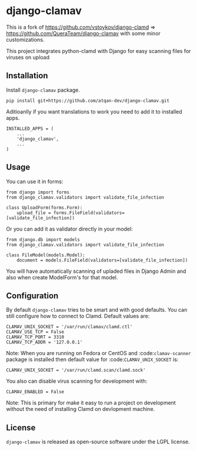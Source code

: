 # django-clamav

This is a fork of https://github.com/vstoykov/django-clamd => https://github.com/QueraTeam/django-clamav with some minor customizations.

This project integrates python-clamd with Django for easy scanning files for viruses on upload


## Installation

Install `django-clamav` package.

    pip install git+https://github.com/atqan-dev/django-clamav.git

Aditioanlly if you want translations to work you need to add it to installed apps.

    INSTALLED_APPS = (
        ...
        'django_clamav',
        ...
    )


## Usage

You can use it in forms:

    from django import forms
    from django_clamav.validators import validate_file_infection

    class UploadForm(forms.Form):
        upload_file = forms.FileField(validators=[validate_file_infection])

Or you can add it as validator directly in your model:

    from django.db import models
    from django_clamav.validators import validate_file_infection

    class FileModel(models.Model):
        document = models.FileField(validators=[validate_file_infection])

You will have automatically scanning of upladed files in Django Admin
and also when create ModelForm's for that model.


Configuration
-------------

By default `django-clamav` tries to be smart and with good defaults.
You can still configure how to connect to Clamd. Default values are:

    CLAMAV_UNIX_SOCKET = '/var/run/clamav/clamd.ctl'
    CLAMAV_USE_TCP = False
    CLAMAV_TCP_PORT = 3310
    CLAMAV_TCP_ADDR = '127.0.0.1'

Note: When you are running on Fedora or CentOS and :code:`clamav-scanner`
package is installed then default value for :code:`CLAMAV_UNIX_SOCKET` is:

    CLAMAV_UNIX_SOCKET = '/var/run/clamd.scan/clamd.sock'

You also can disable virus scanning for development with:

    CLAMAV_ENABLED = False

Note: This is primary for make it easy to run a project on development without
the need of installing Clamd on devlopment machine.


License
-------
`django-clamav` is released as open-source software under the LGPL license.
